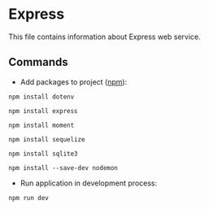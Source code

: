 # Express

This file contains information about Express web service.

## Commands

- Add packages to project ([npm](https://www.npmjs.com/)):

`npm install dotenv`

`npm install express`

`npm install moment`

`npm install sequelize`

`npm install sqlite3`

`npm install --save-dev nodemon`


- Run application in development process:

`npm run dev`
